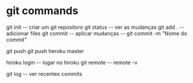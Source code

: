 # git commands

git init -- criar um git repositoro
git status -- ver as mudanças
git add . -- adicionar files
git commit -- aplicar mudanças
-- git commit -m "Nome do commit"

git push
git push heroku master

hiroku login -- logar no hiroku
git remote -- remote -v

git log -- ver recentes commits